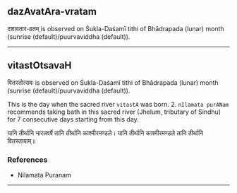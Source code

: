 ## dazAvatAra-vratam

दशावतार-व्रतम् is observed on Śukla-Daśamī tithi of Bhādrapada (lunar) month (sunrise (default)/puurvaviddha (default)).


---
## vitastOtsavaH

वितस्तोत्सवः is observed on Śukla-Daśamī tithi of Bhādrapada (lunar) month (sunrise (default)/puurvaviddha (default)).

This is the day when the sacred river `vitastA` was born. 2.  `nIlamata purANam` recommends taking bath in this sacred river (Jhelum, tributary of Sindhu) for 7 consecutive days starting from this day.

यानि तीर्थानि भारतवर्षे तानि तीर्थानि काश्मीरमण्डले।
यानि तीर्थानि काश्मीरमण्डले तानि तीर्थानि वितस्तायाम्॥
### References
* Nilamata Puranam

---
